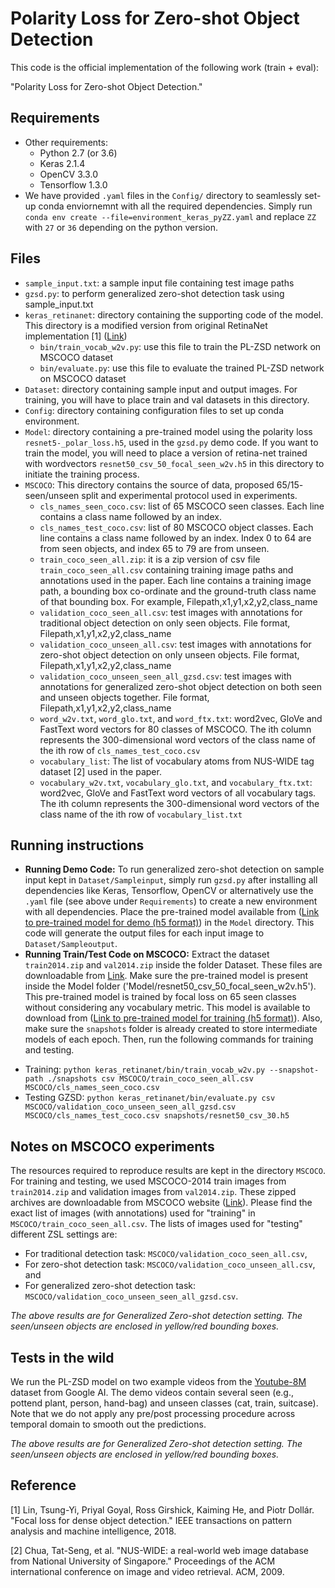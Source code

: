 # Polarity Loss for Zero-shot Object Detection

This code is the official implementation of the following work (train + eval):

"Polarity Loss for Zero-shot Object Detection." 


## Requirements

* Other requirements:
    - Python 2.7 (or 3.6)
    - Keras 2.1.4
    - OpenCV 3.3.0
    - Tensorflow 1.3.0
 * We have provided `.yaml` files in the `Config/` directory to seamlessly set-up conda enviornemnt with all the required dependencies. Simply run `conda env create --file=environment_keras_pyZZ.yaml` and replace `ZZ` with `27` or `36` depending on the python version. 

## Files

* `sample_input.txt`: a sample input file containing test image paths
* `gzsd.py`: to perform generalized zero-shot detection task using sample_input.txt
* `keras_retinanet`: directory containing the supporting code of the model. This directory is a modified version from original RetinaNet implementation [1] ([Link](https://github.com/fizyr/keras-retinanet))
    - `bin/train_vocab_w2v.py`: use this file to train the PL-ZSD network on MSCOCO dataset
    - `bin/evaluate.py`: use this file to evaluate the trained PL-ZSD network on MSCOCO dataset
* `Dataset`: directory containing sample input and output images. For training, you will have to place train and val datasets in this directory.
* `Config`: directory containing configuration files to set up conda environment. 
* `Model`: directory containing a pre-trained model using the polarity loss `resnet5-_polar_loss.h5`, used in the `gzsd.py` demo code. If you want to train the model, you will need to place a version of retina-net trained with wordvectors `resnet50_csv_50_focal_seen_w2v.h5` in this directory to initiate the training process. 
* `MSCOCO`: This directory contains the source of data, proposed 65/15- seen/unseen split and experimental protocol used in experiments.
    - `cls_names_seen_coco.csv`: list of 65 MSCOCO seen classes. Each line contains a class name followed by an index.
    - `cls_names_test_coco.csv`: list of 80 MSCOCO object classes. Each line contains a class name followed by an index. Index 0 to 64 are from seen objects, and index 65 to 79 are from unseen.
    - `train_coco_seen_all.zip`: it is a zip version of csv file `train_coco_seen_all.csv` containing training image paths and annotations used in the paper. Each line contains a training image path, a bounding box co-ordinate and the ground-truth class name of that bounding box. For example, Filepath,x1,y1,x2,y2,class_name
    - `validation_coco_seen_all.csv`: test images with annotations for traditional object detection on only seen objects. File format, Filepath,x1,y1,x2,y2,class_name
    - `validation_coco_unseen_all.csv`: test images with annotations for zero-shot object detection on only unseen objects. File format, Filepath,x1,y1,x2,y2,class_name
    - `validation_coco_unseen_seen_all_gzsd.csv`: test images with annotations for generalized zero-shot object detection on both seen and unseen objects together. File format, Filepath,x1,y1,x2,y2,class_name
    - `word_w2v.txt`, `word_glo.txt`, and `word_ftx.txt`: word2vec, GloVe and FastText word vectors for 80 classes of MSCOCO.  The ith column represents the 300-dimensional word vectors of the class name of the ith row of `cls_names_test_coco.csv`
    - `vocabulary_list`: The list of vocabulary atoms from NUS-WIDE tag dataset [2] used in the paper.
    - `vocabulary_w2v.txt`, `vocabulary_glo.txt`, and `vocabulary_ftx.txt`: word2vec, GloVe and FastText word vectors of all vocabulary tags.  The ith column represents the 300-dimensional word vectors of the class name of the ith row of `vocabulary_list.txt`

## Running instructions
* **Running Demo Code:** To run generalized zero-shot detection on sample input kept in `Dataset/Sampleinput`, simply run `gzsd.py` after installing all dependencies like Keras, Tensorflow, OpenCV or alternatively use the `.yaml` file (see above under `Requirements`) to create a new environment with all dependencies. Place the pre-trained model available from ([Link to pre-trained model for demo (h5 format)](https://www.dropbox.com/s/97gfrngizymricd/resnet50_polar_loss.h5?dl=0)) in the `Model` directory. This code will generate the output files for each input image to `Dataset/Sampleoutput`.
* **Running Train/Test Code on MSCOCO:** Extract the dataset `train2014.zip` and `val2014.zip` inside the folder Dataset. These files are downloadable from [Link](http://cocodataset.org/#download). Make sure the pre-trained model is present inside the Model folder ('Model/resnet50_csv_50_focal_seen_w2v.h5'). This pre-trained model is trained by focal loss on 65 seen classes without considering any vocabulary metric. This model is available to download from ([Link to pre-trained model for training (h5 format)](https://www.dropbox.com/s/dc0vit1dj83rd56/resnet50_csv_50_focal_seen_w2v.h5?dl=0)). Also, make sure the `snapshots` folder is already created to store intermediate models of each epoch. Then, run the following commands for training and testing.
- Training: `python keras_retinanet/bin/train_vocab_w2v.py --snapshot-path ./snapshots csv MSCOCO/train_coco_seen_all.csv MSCOCO/cls_names_seen_coco.csv`
- Testing GZSD: 
`python keras_retinanet/bin/evaluate.py csv MSCOCO/validation_coco_unseen_seen_all_gzsd.csv MSCOCO/cls_names_test_coco.csv snapshots/resnet50_csv_30.h5` 

## Notes on MSCOCO experiments
The resources required to reproduce results are kept in the directory `MSCOCO`. For training and testing, we used MSCOCO-2014 train images from `train2014.zip` and validation images from `val2014.zip`. These zipped archives are downloadable from MSCOCO website ([Link](http://cocodataset.org/#download)). Please find the exact list of images (with annotations) used for "training" in `MSCOCO/train_coco_seen_all.csv`. The lists of images used for "testing" different ZSL settings are:
* For traditional detection task: `MSCOCO/validation_coco_seen_all.csv`, 
* For zero-shot detection task: `MSCOCO/validation_coco_unseen_all.csv`, and 
* For generalized zero-shot detection task: `MSCOCO/validation_coco_unseen_seen_all_gzsd.csv`.


*The above results are for Generalized Zero-shot detection setting. The seen/unseen objects are enclosed in yellow/red bounding boxes.*

## Tests in the wild
We run the PL-ZSD model on two example videos from the [Youtube-8M](https://research.google.com/youtube8m/) dataset from Google AI. The demo videos contain several seen (e.g., pottend plant, person, hand-bag) and unseen classes (cat, train, suitcase). Note that we do not apply any pre/post processing procedure across temporal domain to smooth out the predictions. 

<!-- [![](http://img.youtube.com/vi/Qi5HfHatVXE/0.jpg)](http://www.youtube.com/watch?v=Qi5HfHatVXE "Demo Video (Cats)") 
[![](http://img.youtube.com/vi/UJFUqjEd3Rw/0.jpg)](http://www.youtube.com/watch?v=UJFUqjEd3Rw "Demo Video (Train station)") 

-->

*The above results are for Generalized Zero-shot detection setting. The seen/unseen objects are enclosed in yellow/red bounding boxes.*


## Reference
[1] Lin, Tsung-Yi, Priyal Goyal, Ross Girshick, Kaiming He, and Piotr Dollár. "Focal loss for dense object detection." IEEE transactions on pattern analysis and machine intelligence, 2018.

[2] Chua, Tat-Seng, et al. "NUS-WIDE: a real-world web image database from National University of Singapore." Proceedings of the ACM international conference on image and video retrieval. ACM, 2009.


